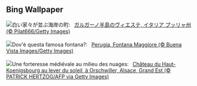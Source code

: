 ## Bing Wallpaper
![](https://www.bing.com/th?id=OHR.ViesteItaly_JA-JP5299332790_UHD.jpg&w=1000)白い家々が並ぶ海岸の町:&nbsp;&ensp;[ガルガーノ半島のヴィエステ, イタリア プッリャ州 (© Pilat666/Getty Images)](https://www.bing.com/th?id=OHR.ViesteItaly_JA-JP5299332790_UHD.jpg)
<br><br/>
![](https://www.bing.com/th?id=OHR.PerugiaFountainEurochocolate_IT-IT7296572620_UHD.jpg&w=1000)Dov'è questa famosa fontana?:&nbsp;&ensp;[Perugia, Fontana Maggiore (© Buena Vista Images/Getty Images)](https://www.bing.com/th?id=OHR.PerugiaFountainEurochocolate_IT-IT7296572620_UHD.jpg)
<br><br/>
![](https://www.bing.com/th?id=OHR.KoenigsbourgCastle_FR-FR2607573808_UHD.jpg&w=1000)Une forteresse médiévale au milieu des nuages:&nbsp;&ensp;[Château du Haut-Koenigsbourg au lever du soleil, à Orschwiller, Alsace, Grand Est (© PATRICK HERTZOG/AFP via Getty Images)](https://www.bing.com/th?id=OHR.KoenigsbourgCastle_FR-FR2607573808_UHD.jpg)
<br><br/>
